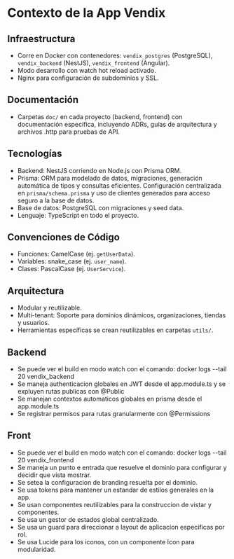 # Contexto de la App Vendix

## Infraestructura
- Corre en Docker con contenedores: `vendix_postgres` (PostgreSQL), `vendix_backend` (NestJS), `vendix_frontend` (Angular).
- Modo desarrollo con watch hot reload activado.
- Nginx para configuración de subdominios y SSL.

## Documentación
- Carpetas `doc/` en cada proyecto (backend, frontend) con documentación específica, incluyendo ADRs, guías de arquitectura y archivos .http para pruebas de API.

## Tecnologías
- Backend: NestJS corriendo en Node.js con Prisma ORM.
- Prisma: ORM para modelado de datos, migraciones, generación automática de tipos y consultas eficientes. Configuración centralizada en `prisma/schema.prisma` y uso de clientes generados para acceso seguro a la base de datos.
- Base de datos: PostgreSQL con migraciones y seed data.
- Lenguaje: TypeScript en todo el proyecto.

## Convenciones de Código
- Funciones: CamelCase (ej. `getUserData`).
- Variables: snake_case (ej. `user_name`).
- Clases: PascalCase (ej. `UserService`).

## Arquitectura
- Modular y reutilizable.
- Multi-tenant: Soporte para dominios dinámicos, organizaciones, tiendas y usuarios.
- Herramientas específicas se crean reutilizables en carpetas `utils/`.

## Backend
- Se puede ver el build en modo watch con el comando: docker logs --tail 20 vendix_backend
- Se maneja authenticacion globales en JWT desde el app.module.ts y se expluyen rutas publicas con @Public
- Se manejan contextos automaticos globales en prisma desde el app.module.ts
- Se registrar permisos para rutas granularmente con @Permissions

## Front
- Se puede ver el build en modo watch con el comando: docker logs --tail 20 vendix_frontend
- Se maneja un punto e entrada que resuelve el dominio para configurar y decidir que vista mostrar.
- Se setea la configuracion de branding resuelta por el dominio.
- Se usa tokens para mantener un estandar de estilos generales en la app.
- Se usan componentes reutilizables para la construccion de vistar y componentes.
- Se usa un gestor de estados global centralizado.
- Se usa un guard para direccionar a layout de aplicacion especificas por rol.
- Se usa Lucide para los iconos, con un componente Icon para modularidad.